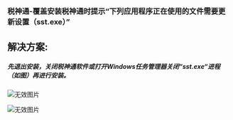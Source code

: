 ### 税神通-覆盖安装税神通时提示“下列应用程序正在使用的文件需要更新设置（sst.exe）”



## 解决方案:

#####  先退出安装，关闭税神通软件或打开Windows任务管理器关闭“sst.exe“进程（如图）再进行安装。



![无效图片](https://cdn.jsdelivr.net/gh/IAskWind/lazy66-site/images/question/1_20181015155645.png)

![无效图片](https://cdn.jsdelivr.net/gh/IAskWind/lazy66-site/images/question/1_20181015155447.png)